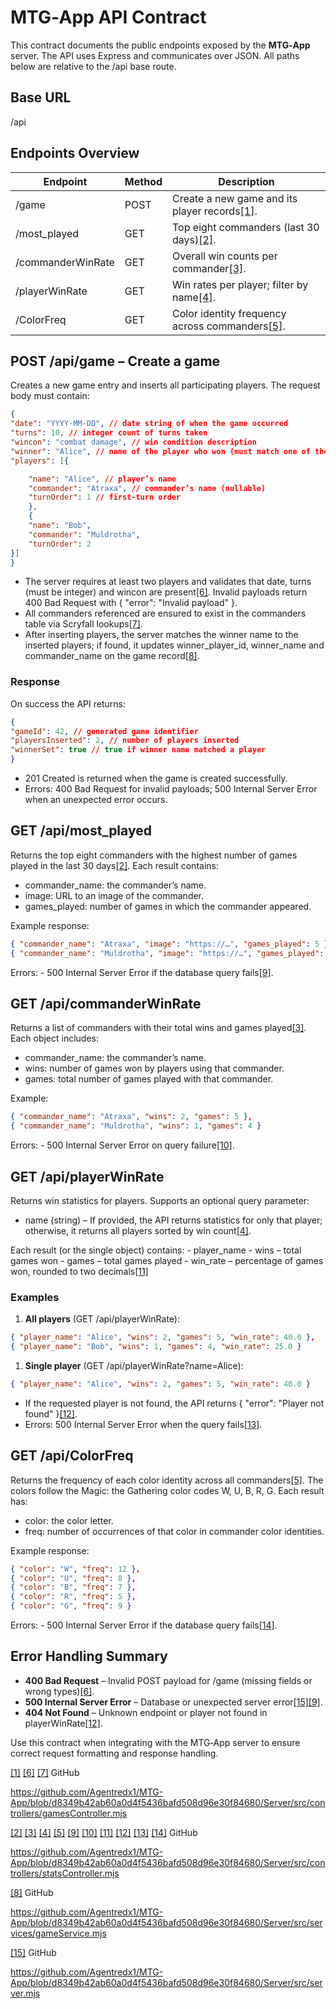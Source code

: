 # MTG‑App API Contract

This contract documents the public endpoints exposed by the **MTG‑App** server. The API uses Express and communicates over JSON. All paths below are relative to the /api base route.

## Base URL

/api

## Endpoints Overview

| Endpoint | Method | Description |
| --- | --- | --- |
| /game | POST | Create a new game and its player records[\[1\]](https://github.com/Agentredx1/MTG-App/blob/d8349b42ab60a0d4f5436bafd508d96e30f84680/Server/src/controllers/gamesController.mjs#L6-L21). |
| /most_played | GET | Top eight commanders (last 30 days)[\[2\]](https://github.com/Agentredx1/MTG-App/blob/d8349b42ab60a0d4f5436bafd508d96e30f84680/Server/src/controllers/statsController.mjs#L3-L18). |
| /commanderWinRate | GET | Overall win counts per commander[\[3\]](https://github.com/Agentredx1/MTG-App/blob/d8349b42ab60a0d4f5436bafd508d96e30f84680/Server/src/controllers/statsController.mjs#L25-L38). |
| /playerWinRate | GET | Win rates per player; filter by name[\[4\]](https://github.com/Agentredx1/MTG-App/blob/d8349b42ab60a0d4f5436bafd508d96e30f84680/Server/src/controllers/statsController.mjs#L45-L80). |
| /ColorFreq | GET | Color identity frequency across commanders[\[5\]](https://github.com/Agentredx1/MTG-App/blob/d8349b42ab60a0d4f5436bafd508d96e30f84680/Server/src/controllers/statsController.mjs#L88-L103). |

## POST /api/game – Create a game

Creates a new game entry and inserts all participating players. The request body must contain:
```json
{  
"date": "YYYY-MM-DD", // date string of when the game occurred  
"turns": 10, // integer count of turns taken  
"wincon": "combat damage", // win condition description  
"winner": "Alice", // name of the player who won (must match one of the players)  
"players": [{  

    "name": "Alice", // player’s name  
    "commander": "Atraxa", // commander’s name (nullable)  
    "turnOrder": 1 // first-turn order  
    },  
    {  
    "name": "Bob",  
    "commander": "Muldrotha",  
    "turnOrder": 2  
}]  
}
```
- The server requires at least two players and validates that date, turns (must be integer) and wincon are present[\[6\]](https://github.com/Agentredx1/MTG-App/blob/d8349b42ab60a0d4f5436bafd508d96e30f84680/Server/src/controllers/gamesController.mjs#L6-L11). Invalid payloads return 400 Bad Request with { "error": "Invalid payload" }.
- All commanders referenced are ensured to exist in the commanders table via Scryfall lookups[\[7\]](https://github.com/Agentredx1/MTG-App/blob/d8349b42ab60a0d4f5436bafd508d96e30f84680/Server/src/controllers/gamesController.mjs#L14-L16).
- After inserting players, the server matches the winner name to the inserted players; if found, it updates winner_player_id, winner_name and commander_name on the game record[\[8\]](https://github.com/Agentredx1/MTG-App/blob/d8349b42ab60a0d4f5436bafd508d96e30f84680/Server/src/services/gameService.mjs#L21-L34).

### Response

On success the API returns:
```json
{  
"gameId": 42, // generated game identifier  
"playersInserted": 2, // number of players inserted  
"winnerSet": true // true if winner name matched a player  
}
```

- 201 Created is returned when the game is created successfully.
- Errors: 400 Bad Request for invalid payloads; 500 Internal Server Error when an unexpected error occurs.

## GET /api/most_played

Returns the top eight commanders with the highest number of games played in the last 30 days[\[2\]](https://github.com/Agentredx1/MTG-App/blob/d8349b42ab60a0d4f5436bafd508d96e30f84680/Server/src/controllers/statsController.mjs#L3-L18). Each result contains:

- commander_name: the commander’s name.
- image: URL to an image of the commander.
- games_played: number of games in which the commander appeared.

Example response:

```json  
{ "commander_name": "Atraxa", "image": "https://…", "games_played": 5 },  
{ "commander_name": "Muldrotha", "image": "https://…", "games_played": 4 }  
```

Errors: - 500 Internal Server Error if the database query fails[\[9\]](https://github.com/Agentredx1/MTG-App/blob/d8349b42ab60a0d4f5436bafd508d96e30f84680/Server/src/controllers/statsController.mjs#L18-L21).

## GET /api/commanderWinRate

Returns a list of commanders with their total wins and games played[\[3\]](https://github.com/Agentredx1/MTG-App/blob/d8349b42ab60a0d4f5436bafd508d96e30f84680/Server/src/controllers/statsController.mjs#L25-L38). Each object includes:

- commander_name: the commander’s name.
- wins: number of games won by players using that commander.
- games: total number of games played with that commander.

Example:

```json 
{ "commander_name": "Atraxa", "wins": 2, "games": 5 },  
{ "commander_name": "Muldrotha", "wins": 1, "games": 4 }  
```

Errors: - 500 Internal Server Error on query failure[\[10\]](https://github.com/Agentredx1/MTG-App/blob/d8349b42ab60a0d4f5436bafd508d96e30f84680/Server/src/controllers/statsController.mjs#L38-L42).

## GET /api/playerWinRate

Returns win statistics for players. Supports an optional query parameter:

- name (string) – If provided, the API returns statistics for only that player; otherwise, it returns all players sorted by win count[\[4\]](https://github.com/Agentredx1/MTG-App/blob/d8349b42ab60a0d4f5436bafd508d96e30f84680/Server/src/controllers/statsController.mjs#L45-L80).

Each result (or the single object) contains: - player_name - wins – total games won - games – total games played - win_rate – percentage of games won, rounded to two decimals[\[11\]](https://github.com/Agentredx1/MTG-App/blob/d8349b42ab60a0d4f5436bafd508d96e30f84680/Server/src/controllers/statsController.mjs#L51-L57)

### Examples

1. **All players** (GET /api/playerWinRate):

```json
{ "player_name": "Alice", "wins": 2, "games": 5, "win_rate": 40.0 },  
{ "player_name": "Bob", "wins": 1, "games": 4, "win_rate": 25.0 }  
```

1. **Single player** (GET /api/playerWinRate?name=Alice):
```json
{ "player_name": "Alice", "wins": 2, "games": 5, "win_rate": 40.0 }
```
- If the requested player is not found, the API returns { "error": "Player not found" }[\[12\]](https://github.com/Agentredx1/MTG-App/blob/d8349b42ab60a0d4f5436bafd508d96e30f84680/Server/src/controllers/statsController.mjs#L77-L78).
- Errors: 500 Internal Server Error when the query fails[\[13\]](https://github.com/Agentredx1/MTG-App/blob/d8349b42ab60a0d4f5436bafd508d96e30f84680/Server/src/controllers/statsController.mjs#L82-L85).

## GET /api/ColorFreq

Returns the frequency of each color identity across all commanders[\[5\]](https://github.com/Agentredx1/MTG-App/blob/d8349b42ab60a0d4f5436bafd508d96e30f84680/Server/src/controllers/statsController.mjs#L88-L103). The colors follow the Magic: the Gathering color codes W, U, B, R, G. Each result has:

- color: the color letter.
- freq: number of occurrences of that color in commander color identities.

Example response:

```json
{ "color": "W", "freq": 12 },  
{ "color": "U", "freq": 8 },  
{ "color": "B", "freq": 7 },  
{ "color": "R", "freq": 5 },  
{ "color": "G", "freq": 9 }  
```

Errors: - 500 Internal Server Error if the database query fails[\[14\]](https://github.com/Agentredx1/MTG-App/blob/d8349b42ab60a0d4f5436bafd508d96e30f84680/Server/src/controllers/statsController.mjs#L104-L107).

## Error Handling Summary

- **400 Bad Request** – Invalid POST payload for /game (missing fields or wrong types)[\[6\]](https://github.com/Agentredx1/MTG-App/blob/d8349b42ab60a0d4f5436bafd508d96e30f84680/Server/src/controllers/gamesController.mjs#L6-L11).
- **500 Internal Server Error** – Database or unexpected server error[\[15\]](https://github.com/Agentredx1/MTG-App/blob/d8349b42ab60a0d4f5436bafd508d96e30f84680/Server/src/server.mjs#L22-L25)[\[9\]](https://github.com/Agentredx1/MTG-App/blob/d8349b42ab60a0d4f5436bafd508d96e30f84680/Server/src/controllers/statsController.mjs#L18-L21).
- **404 Not Found** – Unknown endpoint or player not found in playerWinRate[\[12\]](https://github.com/Agentredx1/MTG-App/blob/d8349b42ab60a0d4f5436bafd508d96e30f84680/Server/src/controllers/statsController.mjs#L77-L78).


Use this contract when integrating with the MTG‑App server to ensure correct request formatting and response handling.

[\[1\]](https://github.com/Agentredx1/MTG-App/blob/d8349b42ab60a0d4f5436bafd508d96e30f84680/Server/src/controllers/gamesController.mjs#L6-L21) [\[6\]](https://github.com/Agentredx1/MTG-App/blob/d8349b42ab60a0d4f5436bafd508d96e30f84680/Server/src/controllers/gamesController.mjs#L6-L11) [\[7\]](https://github.com/Agentredx1/MTG-App/blob/d8349b42ab60a0d4f5436bafd508d96e30f84680/Server/src/controllers/gamesController.mjs#L14-L16) GitHub

<https://github.com/Agentredx1/MTG-App/blob/d8349b42ab60a0d4f5436bafd508d96e30f84680/Server/src/controllers/gamesController.mjs>

[\[2\]](https://github.com/Agentredx1/MTG-App/blob/d8349b42ab60a0d4f5436bafd508d96e30f84680/Server/src/controllers/statsController.mjs#L3-L18) [\[3\]](https://github.com/Agentredx1/MTG-App/blob/d8349b42ab60a0d4f5436bafd508d96e30f84680/Server/src/controllers/statsController.mjs#L25-L38) [\[4\]](https://github.com/Agentredx1/MTG-App/blob/d8349b42ab60a0d4f5436bafd508d96e30f84680/Server/src/controllers/statsController.mjs#L45-L80) [\[5\]](https://github.com/Agentredx1/MTG-App/blob/d8349b42ab60a0d4f5436bafd508d96e30f84680/Server/src/controllers/statsController.mjs#L88-L103) [\[9\]](https://github.com/Agentredx1/MTG-App/blob/d8349b42ab60a0d4f5436bafd508d96e30f84680/Server/src/controllers/statsController.mjs#L18-L21) [\[10\]](https://github.com/Agentredx1/MTG-App/blob/d8349b42ab60a0d4f5436bafd508d96e30f84680/Server/src/controllers/statsController.mjs#L38-L42) [\[11\]](https://github.com/Agentredx1/MTG-App/blob/d8349b42ab60a0d4f5436bafd508d96e30f84680/Server/src/controllers/statsController.mjs#L51-L57) [\[12\]](https://github.com/Agentredx1/MTG-App/blob/d8349b42ab60a0d4f5436bafd508d96e30f84680/Server/src/controllers/statsController.mjs#L77-L78) [\[13\]](https://github.com/Agentredx1/MTG-App/blob/d8349b42ab60a0d4f5436bafd508d96e30f84680/Server/src/controllers/statsController.mjs#L82-L85) [\[14\]](https://github.com/Agentredx1/MTG-App/blob/d8349b42ab60a0d4f5436bafd508d96e30f84680/Server/src/controllers/statsController.mjs#L104-L107) GitHub

<https://github.com/Agentredx1/MTG-App/blob/d8349b42ab60a0d4f5436bafd508d96e30f84680/Server/src/controllers/statsController.mjs>

[\[8\]](https://github.com/Agentredx1/MTG-App/blob/d8349b42ab60a0d4f5436bafd508d96e30f84680/Server/src/services/gameService.mjs#L21-L34) GitHub

<https://github.com/Agentredx1/MTG-App/blob/d8349b42ab60a0d4f5436bafd508d96e30f84680/Server/src/services/gameService.mjs>

[\[15\]](https://github.com/Agentredx1/MTG-App/blob/d8349b42ab60a0d4f5436bafd508d96e30f84680/Server/src/server.mjs#L22-L25) GitHub

<https://github.com/Agentredx1/MTG-App/blob/d8349b42ab60a0d4f5436bafd508d96e30f84680/Server/src/server.mjs>